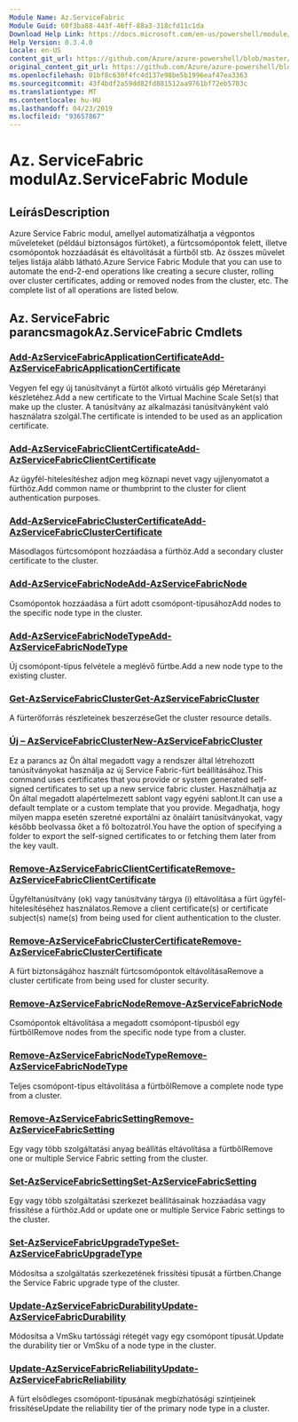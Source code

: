 ```yaml
---
Module Name: Az.ServiceFabric
Module Guid: 60f3ba88-443f-46ff-88a3-318cfd11c1da
Download Help Link: https://docs.microsoft.com/en-us/powershell/module/az.servicefabric
Help Version: 0.3.4.0
Locale: en-US
content_git_url: https://github.com/Azure/azure-powershell/blob/master/src/ServiceFabric/ServiceFabric/help/Az.ServiceFabric.md
original_content_git_url: https://github.com/Azure/azure-powershell/blob/master/src/ServiceFabric/ServiceFabric/help/Az.ServiceFabric.md
ms.openlocfilehash: 01bf8c630f4fc4d137e98be5b1996eaf47ea3363
ms.sourcegitcommit: 43f4bdf2a59dd82fd881512aa9761bf72eb5703c
ms.translationtype: MT
ms.contentlocale: hu-HU
ms.lasthandoff: 04/23/2019
ms.locfileid: "93657867"
---
```

# <span data-ttu-id="ea5a5-101">Az. ServiceFabric modul</span><span class="sxs-lookup"><span data-stu-id="ea5a5-101">Az.ServiceFabric Module</span></span>
## <span data-ttu-id="ea5a5-102">Leírás</span><span class="sxs-lookup"><span data-stu-id="ea5a5-102">Description</span></span>
<span data-ttu-id="ea5a5-103">Azure Service Fabric modul, amellyel automatizálhatja a végpontos műveleteket (például biztonságos fürtöket), a fürtcsomópontok felett, illetve csomópontok hozzáadását és eltávolítását a fürtből stb. Az összes művelet teljes listája alább látható.</span><span class="sxs-lookup"><span data-stu-id="ea5a5-103">Azure Service Fabric Module that you can use to automate the end-2-end operations like creating a secure cluster, rolling over cluster certificates, adding or removed nodes from the cluster, etc. The complete list of all operations are listed below.</span></span>

## <span data-ttu-id="ea5a5-104">Az. ServiceFabric parancsmagok</span><span class="sxs-lookup"><span data-stu-id="ea5a5-104">Az.ServiceFabric Cmdlets</span></span>
### [<span data-ttu-id="ea5a5-105">Add-AzServiceFabricApplicationCertificate</span><span class="sxs-lookup"><span data-stu-id="ea5a5-105">Add-AzServiceFabricApplicationCertificate</span></span>](Add-AzServiceFabricApplicationCertificate.md)
<span data-ttu-id="ea5a5-106">Vegyen fel egy új tanúsítványt a fürtöt alkotó virtuális gép Méretarányi készletéhez.</span><span class="sxs-lookup"><span data-stu-id="ea5a5-106">Add a new certificate to the Virtual Machine Scale Set(s) that make up the cluster.</span></span> <span data-ttu-id="ea5a5-107">A tanúsítvány az alkalmazási tanúsítványként való használatra szolgál.</span><span class="sxs-lookup"><span data-stu-id="ea5a5-107">The certificate is intended to be used as an application certificate.</span></span>

### [<span data-ttu-id="ea5a5-108">Add-AzServiceFabricClientCertificate</span><span class="sxs-lookup"><span data-stu-id="ea5a5-108">Add-AzServiceFabricClientCertificate</span></span>](Add-AzServiceFabricClientCertificate.md)
<span data-ttu-id="ea5a5-109">Az ügyfél-hitelesítéshez adjon meg köznapi nevet vagy ujjlenyomatot a fürthöz.</span><span class="sxs-lookup"><span data-stu-id="ea5a5-109">Add common name or thumbprint to the cluster for client authentication purposes.</span></span>

### [<span data-ttu-id="ea5a5-110">Add-AzServiceFabricClusterCertificate</span><span class="sxs-lookup"><span data-stu-id="ea5a5-110">Add-AzServiceFabricClusterCertificate</span></span>](Add-AzServiceFabricClusterCertificate.md)
<span data-ttu-id="ea5a5-111">Másodlagos fürtcsomópont hozzáadása a fürthöz.</span><span class="sxs-lookup"><span data-stu-id="ea5a5-111">Add a secondary cluster certificate to the cluster.</span></span>

### [<span data-ttu-id="ea5a5-112">Add-AzServiceFabricNode</span><span class="sxs-lookup"><span data-stu-id="ea5a5-112">Add-AzServiceFabricNode</span></span>](Add-AzServiceFabricNode.md)
<span data-ttu-id="ea5a5-113">Csomópontok hozzáadása a fürt adott csomópont-típusához</span><span class="sxs-lookup"><span data-stu-id="ea5a5-113">Add nodes to the specific node type in the cluster.</span></span>

### [<span data-ttu-id="ea5a5-114">Add-AzServiceFabricNodeType</span><span class="sxs-lookup"><span data-stu-id="ea5a5-114">Add-AzServiceFabricNodeType</span></span>](Add-AzServiceFabricNodeType.md)
<span data-ttu-id="ea5a5-115">Új csomópont-típus felvétele a meglévő fürtbe.</span><span class="sxs-lookup"><span data-stu-id="ea5a5-115">Add a new node type to the existing cluster.</span></span>

### [<span data-ttu-id="ea5a5-116">Get-AzServiceFabricCluster</span><span class="sxs-lookup"><span data-stu-id="ea5a5-116">Get-AzServiceFabricCluster</span></span>](Get-AzServiceFabricCluster.md)
<span data-ttu-id="ea5a5-117">A fürterőforrás részleteinek beszerzése</span><span class="sxs-lookup"><span data-stu-id="ea5a5-117">Get the cluster resource details.</span></span>

### [<span data-ttu-id="ea5a5-118">Új – AzServiceFabricCluster</span><span class="sxs-lookup"><span data-stu-id="ea5a5-118">New-AzServiceFabricCluster</span></span>](New-AzServiceFabricCluster.md)
<span data-ttu-id="ea5a5-119">Ez a parancs az Ön által megadott vagy a rendszer által létrehozott tanúsítványokat használja az új Service Fabric-fürt beállításához.</span><span class="sxs-lookup"><span data-stu-id="ea5a5-119">This command uses certificates that you provide or system generated self-signed certificates to set up a new service fabric cluster.</span></span> <span data-ttu-id="ea5a5-120">Használhatja az Ön által megadott alapértelmezett sablont vagy egyéni sablont.</span><span class="sxs-lookup"><span data-stu-id="ea5a5-120">It can use a default template or a custom template that you provide.</span></span> <span data-ttu-id="ea5a5-121">Megadhatja, hogy milyen mappa esetén szeretné exportálni az önaláírt tanúsítványokat, vagy később beolvassa őket a fő boltozatról.</span><span class="sxs-lookup"><span data-stu-id="ea5a5-121">You have the option of specifying a folder to export the self-signed certificates to or fetching them later from the key vault.</span></span> 

### [<span data-ttu-id="ea5a5-122">Remove-AzServiceFabricClientCertificate</span><span class="sxs-lookup"><span data-stu-id="ea5a5-122">Remove-AzServiceFabricClientCertificate</span></span>](Remove-AzServiceFabricClientCertificate.md)
<span data-ttu-id="ea5a5-123">Ügyféltanúsítvány (ok) vagy tanúsítvány tárgya (i) eltávolítása a fürt ügyfél-hitelesítéséhez használatos.</span><span class="sxs-lookup"><span data-stu-id="ea5a5-123">Remove a client certificate(s) or certificate subject(s) name(s) from being used for client authentication to the cluster.</span></span>

### [<span data-ttu-id="ea5a5-124">Remove-AzServiceFabricClusterCertificate</span><span class="sxs-lookup"><span data-stu-id="ea5a5-124">Remove-AzServiceFabricClusterCertificate</span></span>](Remove-AzServiceFabricClusterCertificate.md)
<span data-ttu-id="ea5a5-125">A fürt biztonságához használt fürtcsomópontok eltávolítása</span><span class="sxs-lookup"><span data-stu-id="ea5a5-125">Remove a cluster certificate from being used for cluster security.</span></span>

### [<span data-ttu-id="ea5a5-126">Remove-AzServiceFabricNode</span><span class="sxs-lookup"><span data-stu-id="ea5a5-126">Remove-AzServiceFabricNode</span></span>](Remove-AzServiceFabricNode.md)
<span data-ttu-id="ea5a5-127">Csomópontok eltávolítása a megadott csomópont-típusból egy fürtből</span><span class="sxs-lookup"><span data-stu-id="ea5a5-127">Remove nodes from the specific node type from a cluster.</span></span>

### [<span data-ttu-id="ea5a5-128">Remove-AzServiceFabricNodeType</span><span class="sxs-lookup"><span data-stu-id="ea5a5-128">Remove-AzServiceFabricNodeType</span></span>](Remove-AzServiceFabricNodeType.md)
<span data-ttu-id="ea5a5-129">Teljes csomópont-típus eltávolítása a fürtből</span><span class="sxs-lookup"><span data-stu-id="ea5a5-129">Remove a complete node type from a cluster.</span></span>

### [<span data-ttu-id="ea5a5-130">Remove-AzServiceFabricSetting</span><span class="sxs-lookup"><span data-stu-id="ea5a5-130">Remove-AzServiceFabricSetting</span></span>](Remove-AzServiceFabricSetting.md)
<span data-ttu-id="ea5a5-131">Egy vagy több szolgáltatási anyag beállítás eltávolítása a fürtből</span><span class="sxs-lookup"><span data-stu-id="ea5a5-131">Remove one or multiple Service Fabric setting from the cluster.</span></span>

### [<span data-ttu-id="ea5a5-132">Set-AzServiceFabricSetting</span><span class="sxs-lookup"><span data-stu-id="ea5a5-132">Set-AzServiceFabricSetting</span></span>](Set-AzServiceFabricSetting.md)
<span data-ttu-id="ea5a5-133">Egy vagy több szolgáltatási szerkezet beállításainak hozzáadása vagy frissítése a fürthöz.</span><span class="sxs-lookup"><span data-stu-id="ea5a5-133">Add or update one or multiple Service Fabric settings to the cluster.</span></span>

### [<span data-ttu-id="ea5a5-134">Set-AzServiceFabricUpgradeType</span><span class="sxs-lookup"><span data-stu-id="ea5a5-134">Set-AzServiceFabricUpgradeType</span></span>](Set-AzServiceFabricUpgradeType.md)
<span data-ttu-id="ea5a5-135">Módosítsa a szolgáltatás szerkezetének frissítési típusát a fürtben.</span><span class="sxs-lookup"><span data-stu-id="ea5a5-135">Change the Service Fabric upgrade type of the cluster.</span></span>

### [<span data-ttu-id="ea5a5-136">Update-AzServiceFabricDurability</span><span class="sxs-lookup"><span data-stu-id="ea5a5-136">Update-AzServiceFabricDurability</span></span>](Update-AzServiceFabricDurability.md)
<span data-ttu-id="ea5a5-137">Módosítsa a VmSku tartóssági rétegét vagy egy csomópont típusát.</span><span class="sxs-lookup"><span data-stu-id="ea5a5-137">Update the durability tier or VmSku of a node type in the cluster.</span></span>

### [<span data-ttu-id="ea5a5-138">Update-AzServiceFabricReliability</span><span class="sxs-lookup"><span data-stu-id="ea5a5-138">Update-AzServiceFabricReliability</span></span>](Update-AzServiceFabricReliability.md)
<span data-ttu-id="ea5a5-139">A fürt elsődleges csomópont-típusának megbízhatósági szintjeinek frissítése</span><span class="sxs-lookup"><span data-stu-id="ea5a5-139">Update the reliability tier of the primary node type in a cluster.</span></span>

